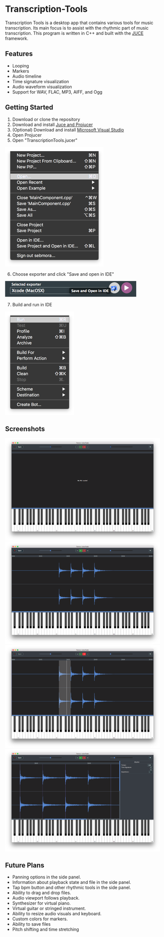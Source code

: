 # Transcription-Tools

Transcription Tools is a desktop app that contains various tools for music transcription. Its main focus is to assist with the rhythmic part of music transcription. This program is written in C++ and built with the [JUCE](https://juce.com) framework.

## Features
- Looping
- Markers
- Audio timeline
- Time signature visualization
- Audio waveform visualization
- Support for WAV, FLAC, MP3, AIFF, and Ogg

## Getting Started

1. Download or clone the repository
2. Download and install [Juce and Projucer](https://shop.juce.com/get-juce/download)
3. (Optional) Download and install [Microsoft Visual Studio](https://visualstudio.microsoft.com/)
4. Open Projucer
5. Open "TranscriptionTools.jucer"
    
![Open File](/Screenshots/Screenshot5.png)

6. Choose exporter and click "Save and open in IDE"

![Choose IDE](/Screenshots/Screenshot6.png)

7. Build and run in IDE

![Build and Run](/Screenshots/Screenshot7.png)


## Screenshots
![Inital screen](/Screenshots/Screenshot1.png) 
![File loaded](/Screenshots/Screenshot2.png)
![Looping section](/Screenshots/Screenshot3.png) 
![4/4 Time Signature in 140 bpm](/Screenshots/Screenshot4.png)

## Future Plans
- Panning options in the side panel.
- Information about playback state and file in the side panel.
- Tap bpm button and other rhythmic tools in the side panel.
- Ability to drag and drop files.
- Audio viewport follows playback.
- Synthesizer for virtual piano.
- Virtual guitar or stringed instrument.
- Ability to resize audio visuals and keyboard.
- Custom colors for markers.
- Ability to save files
- Pitch shifting and time stretching
